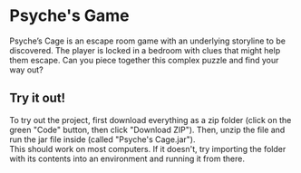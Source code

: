 # Psyche's Game
Psyche’s Cage is an escape room game with an underlying storyline to be discovered. The player is locked in a bedroom with clues that might help them escape. Can you piece together this complex puzzle and find your way out?

## Try it out!
To try out the project, first download everything as a zip folder (click on the green "Code" button, then click "Download ZIP"). 
Then, unzip the file and run the jar file inside (called "Psyche's Cage.jar"). <br />
This should work on most computers. If it doesn't, try importing the folder with its contents into an environment and running it from there.
